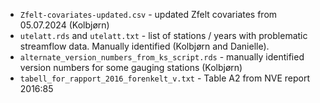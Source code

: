  - `Zfelt-covariates-updated.csv` -  updated Zfelt covariates from 05.07.2024 (Kolbjørn)
 - `utelatt.rds` and `utelatt.txt` - list of stations / years with problematic streamflow data. Manually identified (Kolbjørn and Danielle).
 - `alternate_version_numbers_from_ks_script.rds` - manually identified version numbers for some gauging stations (Kolbjørn)
 - `tabell_for_rapport_2016_forenkelt_v.txt` - Table A2 from NVE report 2016:85

